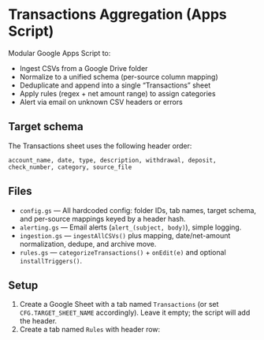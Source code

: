 # Transactions Aggregation (Apps Script)

Modular Google Apps Script to:
- Ingest CSVs from a Google Drive folder
- Normalize to a unified schema (per-source column mapping)
- Deduplicate and append into a single “Transactions” sheet
- Apply rules (regex + net amount range) to assign categories
- Alert via email on unknown CSV headers or errors

## Target schema

The Transactions sheet uses the following header order:

```
account_name, date, type, description, withdrawal, deposit, check_number, category, source_file
```

## Files
- `config.gs` — All hardcoded config: folder IDs, tab names, target schema, and per-source mappings keyed by a header hash.
- `alerting.gs` — Email alerts (`alert_(subject, body)`), simple logging.
- `ingestion.gs` — `ingestAllCSVs()` plus mapping, date/net-amount normalization, dedupe, and archive move.
- `rules.gs` — `categorizeTransactions()` + `onEdit(e)` and optional `installTriggers()`.

## Setup
1. Create a Google Sheet with a tab named `Transactions` (or set `CFG.TARGET_SHEET_NAME` accordingly). Leave it empty; the script will add the header.
2. Create a tab named `Rules` with header row:
```
